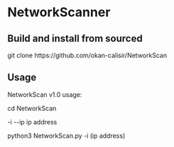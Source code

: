 # NetworkScanner

<h2>Build and install from sourced</h2>
git clone https://github.com/okan-calisir/NetworkScan

<h2>Usage</h2>

NetworkScan v1.0 usage:

cd NetworkScan

-i --ip ip address

python3 NetworkScan.py -i (ip address) 
